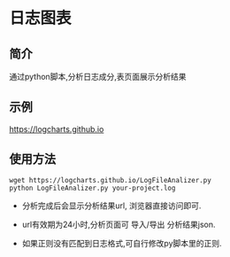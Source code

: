 # 日志图表

## 简介

通过python脚本,分析日志成分,表页面展示分析结果

## 示例

https://logcharts.github.io

## 使用方法

```shell
wget https://logcharts.github.io/LogFileAnalizer.py
python LogFileAnalizer.py your-project.log
```
* 分析完成后会显示分析结果url, 浏览器直接访问即可.

* url有效期为24小时,分析页面可 导入/导出 分析结果json.

* 如果正则没有匹配到日志格式,可自行修改py脚本里的正则.
